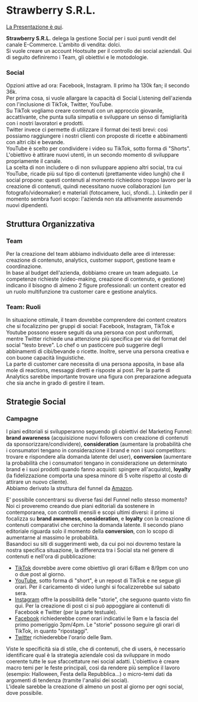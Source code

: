 # Strawberry S.R.L. 

[La Presentazione è qui](https://github.com/stefanogrillo/Data-Analyst---Epicode/blob/a8c14995bfe9300f6ec811a1a41f006bfd1d7e6e/Week%208/Day%201/W8D1.pptx).

<b>Strawberry S.R.L.</b> delega la gestione Social per i suoi punti vendit del canale E-Commerce. L'ambito di vendita: dolci. <br>
Si vuole creare un account Hootsuite per il controllo dei social aziendali. Qui di seguito definiremo i Team, gli obiettivi e le motodologie.

### Social 
Opzioni attive ad ora: Facebook, Instagram. Il primo ha 130k fan; il secondo 36k. <br>
Per prima cosa, si vuole allargare la capacità di Social Listening dell'azienda con l'inclusione di TikTok, Twitter, YouTube. <br>
Su TikTok vogliamo creare contenuti con un approccio giovanile, accattivante, che punta sulla simpatia e sviluppare un senso di famigliarità con i nostri lavoratori e prodotti. <br>
Twitter invece ci permette di utilizzare il format dei testi brevi: così possiamo raggiungere i nostri clienti con proposte di ricette e abbinamenti con altri cibi e bevande. <br>
YouTube è scelto per condividere i video su TikTok, sotto forma di "Shorts". L'obiettivo è attirare nuovi utenti, in un secondo momento di sviluppare propriamente il canale.<br>
La scelta di non includere o di non sviluppare appieno altri social, tra cui YouTube, ricade più sul tipo di contenuti (prettamente video lunghi) che il social propone: questi contenuti al momento richiedono troppo lavoro per la creazione di contenuti, quindi necessitano nuove collaborazioni (un fotografo/videomaker) e materiali (fotocamere, luci, sfondi...). Linkedin per il momento sembra fuori scopo: l'azienda non sta attivamente assumendo nuovi dipendenti.


## Struttura Organizzativa

### Team
Per la creazione del team abbiamo individuato delle aree di interesse: creazione di contenuto, analytics, customer support, gestione team e coordinazione. <br>
In base al budget dell'azienda, dobbiamo creare un team adeguato. Le competenze richieste (video-making, creazione di contenuto, e gestione) indicano il bisogno di almeno 2 figure professionali: un content creator ed un ruolo multifunzione tra customer care e gestione analytics. 

### Team: Ruoli
In situazione ottimale, il team dovrebbe comprendere dei content creators che si focalizzino per gruppi di social: Facebook, Instagram, TikTok e Youtube possono essere seguiti da una persona con post uniformati, mentre Twitter richiede una attenzione più specifica per via del format del social "testo breve". Lo chef o un pasticcere può suggerire degli abbinamenti di cibi/bevande o ricette. Inoltre, serve una persona creativa e con buone capacità linguistiche. <br>
La parte di customer care necessita di una persona apposita, in base alla mole di reactions, messaggi diretti e risposte ai post. Per la parte di Analytics sarebbe importante trovare una figura con preparazione adeguata che sia anche in grado di gestire il team. 

## Strategie Social

### Campagne
I piani editoriali si svilupperanno seguendo gli obiettivi del Marketing Funnel: <b>brand awareness</b> (acquisizione nuovi followers con creazione di contenuti da sponsorizzare/condividere), <b>consideration</b> (aumentare la probabilità che i consumatori tengano in considerazione il brand e non i suoi competitors: trovare e rispondere alla domanda latente del user), <b>conversion</b> (aumentare la probabilità che i consumatori tengano in considerazione un determinato brand e i suoi prodotti quando fanno acquisti: spingere all'acquisto), <b>loyalty</b> (la fidelizzazione comporta una spesa minore di 5 volte rispetto al costo di attirare un nuovo cliente). <br>
Abbiamo derivato la struttura del funnel da [Amazon](https://advertising.amazon.com/it-it/library/guides/marketing-funnel).

E' possibile concentrarsi su diverse fasi del Funnel nello stesso momento? Noi ci proveremo creando due piani editoriali da sostenere in contemporanea, con controlli mensili e scopi ultimi diversi: il primo si focalizza su <b>brand awareness</b>, <b>consideration</b>, e <b>loyalty</b> con la creazione di contenuti comparativi che cerchino la domanda latente. Il secondo piano editoriale riguarda solo il momento della <b>conversion</b>, con lo scopo di aumentarne al massimo le probabilità. <br>
Basandoci su siti di suggerimenti web, da cui poi noi dovremo testare la nostra specifica situazione, la differenza tra i Social sta nel genere di contenuti e nell'ora di pubblicazione:
- [TikTok](https://influencermarketinghub.com/best-times-to-post-on-tiktok/) dovrebbe avere come obiettivo gli orari 6/8am e 8/9pm con uno o due post al giorno.
- [YouTube](https://influencermarketinghub.com/best-times-to-publish-youtube-videos/), sotto forma di "short", è un repost di TikTok e ne segue gli orari. Per il caricamento di video lunghi si focalizzerebbe sul sabato sera.
- [Instagram](https://influencermarketinghub.com/best-time-to-post-on-instagram/) offre la possibilità delle "storie", che seguono quanto visto fin qui. Per la creazione di post ci si può appoggiare ai contenuti di Facebook e Twitter (per la parte testuale).
- [Facebook](https://influencermarketinghub.com/best-times-to-post-on-facebook/) richiederebbe come orari indicativi le 9am e la fascia del primo pomeriggio 3pm/4pm. Le "storie" possono seguire gli orari di TikTok, in quanto "ripostaggi".
- [Twitter](https://sproutsocial.com/insights/best-times-to-post-on-twitter/) richiederebbe l'orario delle 9am.

Viste le specificità sia di stile, che di contenuti, che di users, è necessario identificare qual è la strategia aziendale così da sviluppare in modo coerente tutte le sue sfaccettature nei social adatti. L'obiettivo è creare macro temi per le feste principali, così da rendere più semplice il lavoro (esempio: Halloween, Festa della Repubblica...) o micro-temi dati da argomenti di tendenza (tramite l'analisi dei social). <br>
L'ideale sarebbe la creazione di almeno un post al giorno per ogni social, dove possibile. 
